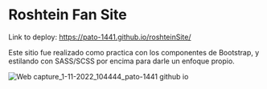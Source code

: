 # Roshtein Fan Site
Link to deploy: https://pato-1441.github.io/roshteinSite/

Este sitio fue realizado como practica con los componentes de Bootstrap, y estilando con SASS/SCSS por encima para darle un enfoque propio.

![Web capture_1-11-2022_104444_pato-1441 github io](https://user-images.githubusercontent.com/83987715/199247968-8d91a7b5-9a5f-484d-a28b-9e0ee55f9646.jpeg)
